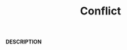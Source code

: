 ﻿---
category: 4xx
code: 409
cover: https://firebasestorage.googleapis.com/v0/b/capy-http.appspot.com/o/Capy409.webp?alt=media
coverAlt: Conflict
description: Conflict
pubDate: 2014-06-01
tags:
- 4xx
title: Conflict
---

__DESCRIPTION__